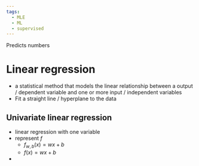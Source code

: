 ```yaml
---
tags:
  - MLE
  - ML
  - supervised
---
```

Predicts numbers
# Linear regression
 - a statistical method that models the linear relationship between a output / dependent variable and one or more input / independent variables
- Fit a straight line / hyperplane to the data
## Univariate linear regression 
- linear regression with one variable
- represent $f$
	- $f_{w,b}(x) = wx+b$
	- $f(x)=wx+b$
- 
